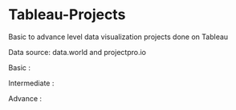 # Tableau-Projects
Basic to advance level data visualization projects done on Tableau

Data source: data.world and projectpro.io

Basic :

Intermediate :

Advance :
